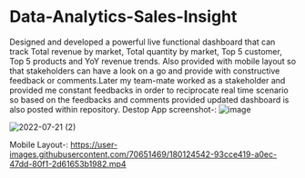 # Data-Analytics-Sales-Insight
Designed and developed a powerful live functional dashboard that can track Total revenue by market, Total quantity by market, Top 5 customer, Top 5 products and YoY revenue trends. Also provided with mobile layout so that stakeholders can have a look on a go and provide with constructive feedback or comments.Later my team-mate worked as a stakeholder and provided me constant feedbacks in order to reciprocate real time scenario so based on the feedbacks and comments provided updated dashboard is also posted within repository.
Destop App screenshot-:
![image](https://user-images.githubusercontent.com/70651469/188435102-b4121d30-b046-4eb3-8a96-638b884be78e.png)

![2022-07-21 (2)](https://user-images.githubusercontent.com/70651469/180123793-a052c818-e2fe-4e1f-9bc7-3d8b864f1937.png)

Mobile Layout-:
https://user-images.githubusercontent.com/70651469/180124542-93cce419-a0ec-47dd-80f1-2d61653b1982.mp4

